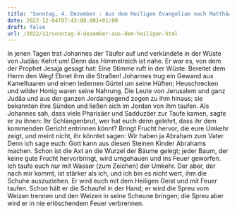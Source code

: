 ```yaml
---
title: 'Sonntag, 4. Dezember : Aus dem Heiligen Evangelium nach Matthäus - Mt 3,1-12.'
date: 2022-12-04T07:43:00.001+01:00
draft: false
url: /2022/12/sonntag-4-dezember-aus-dem-heiligen.html
---
```


In jenen Tagen trat Johannes der Täufer auf und verkündete in der Wüste von Judäa: Kehrt um! Denn das Himmelreich ist nahe. Er war es, von dem der Prophet Jesaja gesagt hat: Eine Stimme ruft in der Wüste: Bereitet dem Herrn den Weg! Ebnet ihm die Straßen! Johannes trug ein Gewand aus Kamelhaaren und einen ledernen Gürtel um seine Hüften; Heuschrecken und wilder Honig waren seine Nahrung. Die Leute von Jerusalem und ganz Judäa und aus der ganzen Jordangegend zogen zu ihm hinaus; sie bekannten ihre Sünden und ließen sich im Jordan von ihm taufen. Als Johannes sah, dass viele Pharisäer und Sadduzäer zur Taufe kamen, sagte er zu ihnen: Ihr Schlangenbrut, wer hat euch denn gelehrt, dass ihr dem kommenden Gericht entrinnen könnt? Bringt Frucht hervor, die eure Umkehr zeigt, und meint nicht, ihr könntet sagen: Wir haben ja Abraham zum Vater. Denn ich sage euch: Gott kann aus diesen Steinen Kinder Abrahams machen. Schon ist die Axt an die Wurzel der Bäume gelegt; jeder Baum, der keine gute Frucht hervorbringt, wird umgehauen und ins Feuer geworfen. Ich taufe euch nur mit Wasser (zum Zeichen) der Umkehr. Der aber, der nach mir kommt, ist stärker als ich, und ich bin es nicht wert, ihm die Schuhe auszuziehen. Er wird euch mit dem Heiligen Geist und mit Feuer taufen. Schon hält er die Schaufel in der Hand; er wird die Spreu vom Weizen trennen und den Weizen in seine Scheune bringen; die Spreu aber wird er in nie erlöschendem Feuer verbrennen.